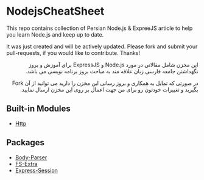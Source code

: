# NodejsCheatSheet
This repo contains collection of Persian Node.js & ExpreeJS article to help you learn Node.js and keep up to date.

It was just created and will be actively updated. Please fork and submit your pull-requests, if you would like to contribute. Thanks!

<div dir="rtl">
این مخزن شامل مقالاتی در مورد Node.js و ExpressJS برای آموزش و بروز نگهداشتن جامعه فارسی زبان علاقه مند به مباحث بروز برنامه نویسی می باشد.

<br>

در صورتی که تمایل به همکاری و بروز رسانی این مخزن را دارید می توانید از آن Fork بگیرید و تغییرات خودتون رو برای من جهت اعمال بر روی این مخزن ارسال نمایید.
<br>


</div>

## Built-in Modules

- [Http](Packages/built-in/http.md)

## Packages

- [Body-Parser](Packages/body-parser.md)
- [FS-Extra](Packages/fs-extra.md)
- [Express-Session](Packages/express-session.md)